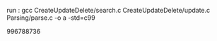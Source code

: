 run : gcc CreateUpdateDelete/search.c CreateUpdateDelete/update.c Parsing/parse.c -o a -std=c99

996788736